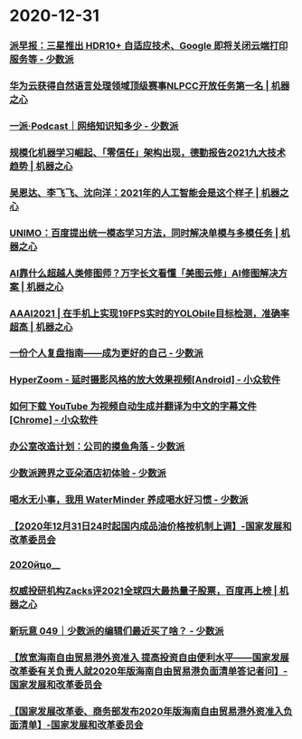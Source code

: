
# 2020-12-31

### [派早报：三星推出 HDR10+ 自适应技术、Google 即将关闭云端打印服务等 - 少数派](https://sspai.com/post/64316)

### [华为云获得自然语言处理领域顶级赛事NLPCC开放任务第一名 | 机器之心](https://www.jiqizhixin.com/articles/2020-12-31)

### [一派·Podcast｜网络知识知多少 - 少数派](https://sspai.com/post/64317)

### [规模化机器学习崛起、「零信任」架构出现，德勤报告2021九大技术趋势 | 机器之心](https://www.jiqizhixin.com/articles/2020-12-31-6)

### [吴恩达、李飞飞、沈向洋：2021年的人工智能会是这个样子 | 机器之心](https://www.jiqizhixin.com/articles/2020-12-31-5)

### [UNIMO：百度提出统一模态学习方法，同时解决单模与多模任务 | 机器之心](https://www.jiqizhixin.com/articles/2020-12-31-4)

### [AI靠什么超越人类修图师？万字长文看懂「美图云修」AI修图解决方案 | 机器之心](https://www.jiqizhixin.com/articles/2020-12-31-3)

### [AAAI2021 | 在手机上实现19FPS实时的YOLObile目标检测，准确率超高 | 机器之心](https://www.jiqizhixin.com/articles/2020-12-31-2)

### [一份个人复盘指南——成为更好的自己 - 少数派](https://sspai.com/post/64294)

### [HyperZoom - 延时摄影风格的放大效果视频[Android] - 小众软件](https://www.appinn.com/hyperzoom-for-android/)

### [如何下载 YouTube 为视频自动生成并翻译为中文的字幕文件[Chrome] - 小众软件](https://www.appinn.com/download-automatically-generated-chinese-subtitles-from-youtube/)

### [办公室改造计划：公司的摸鱼角落 - 少数派](https://sspai.com/post/64331)

### [少数派跨界之亚朵酒店初体验 - 少数派](https://sspai.com/post/64303)

### [喝水无小事，我用 WaterMinder 养成喝水好习惯 - 少数派](https://sspai.com/post/63828)

### [【2020年12月31日24时起国内成品油价格按机制上调】-国家发展和改革委员会 ](https://www.ndrc.gov.cn/xwdt/xwfb/202012/t20201231_1261478.html)

### [2020йҵо__](http://report.iresearch.cn/report/202012/3714.shtml)

### [权威投研机构Zacks评2021全球四大最热量子股票，百度再上榜 | 机器之心](https://www.jiqizhixin.com/articles/2020-12-31-7)

### [新玩意 049｜少数派的编辑们最近买了啥？ - 少数派](https://sspai.com/post/64333)

### [【放宽海南自由贸易港外资准入  提高投资自由便利水平——国家发展改革委有关负责人就2020年版海南自由贸易港负面清单答记者问】-国家发展和改革委员会 ](https://www.ndrc.gov.cn/xwdt/xwfb/202012/t20201231_1261599.html)

### [【国家发展改革委、商务部发布2020年版海南自由贸易港外资准入负面清单】-国家发展和改革委员会 ](https://www.ndrc.gov.cn/xwdt/xwfb/202012/t20201231_1261597.html)